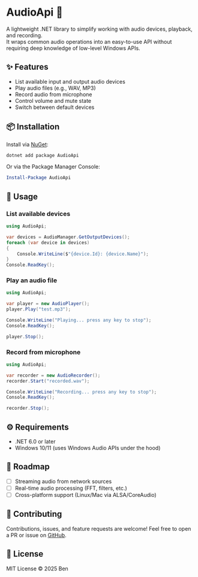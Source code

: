 ﻿# AudioApi 🎵

A lightweight .NET library to simplify working with audio devices, playback, and recording.  
It wraps common audio operations into an easy-to-use API without requiring deep knowledge of low-level Windows APIs.

## ✨ Features
- List available input and output audio devices  
- Play audio files (e.g., WAV, MP3)  
- Record audio from microphone  
- Control volume and mute state  
- Switch between default devices  

## 📦 Installation
Install via [NuGet](https://www.nuget.org/):

```powershell
dotnet add package AudioApi
````

Or via the Package Manager Console:

```powershell
Install-Package AudioApi
```

## 🚀 Usage

### List available devices

```csharp
using AudioApi;

var devices = AudioManager.GetOutputDevices();
foreach (var device in devices)
{
    Console.WriteLine($"{device.Id}: {device.Name}");
}
Console.ReadKey();
```

### Play an audio file

```csharp
using AudioApi;

var player = new AudioPlayer();
player.Play("test.mp3");

Console.WriteLine("Playing... press any key to stop");
Console.ReadKey();

player.Stop();
```

### Record from microphone

```csharp
using AudioApi;

var recorder = new AudioRecorder();
recorder.Start("recorded.wav");

Console.WriteLine("Recording... press any key to stop");
Console.ReadKey();

recorder.Stop();
```

## ⚙️ Requirements

* .NET 6.0 or later
* Windows 10/11 (uses Windows Audio APIs under the hood)

## 📖 Roadmap

* [ ] Streaming audio from network sources
* [ ] Real-time audio processing (FFT, filters, etc.)
* [ ] Cross-platform support (Linux/Mac via ALSA/CoreAudio)

## 🤝 Contributing

Contributions, issues, and feature requests are welcome!
Feel free to open a PR or issue on [GitHub](https://github.com/yourusername/AudioApi).

## 📜 License

MIT License © 2025 Ben
